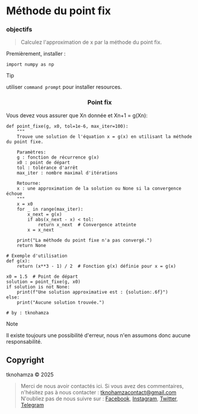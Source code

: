 # Méthode du point fix


### <a name="objectifs"></a> objectifs


> Calculez l'approximation de x par la méthode du point fix.


Premièrement, installer :


```shell
import numpy as np
```


> [!TIP]
> utiliser `command prompt` pour installer resources.


</p>
<h3 align="center">Point fix</h3>
<p align="center">
</p>

Vous devez vous assurer que Xn donnée et Xn+1 = g(Xn):

```shell
def point_fixe(g, x0, tol=1e-6, max_iter=100):
    """
    Trouve une solution de l'équation x = g(x) en utilisant la méthode du point fixe.
    
    Paramètres:
    g : fonction de récurrence g(x)
    x0 : point de départ
    tol : tolérance d'arrêt
    max_iter : nombre maximal d'itérations
    
    Retourne:
    x : une approximation de la solution ou None si la convergence échoue
    """
    x = x0
    for _ in range(max_iter):
        x_next = g(x)
        if abs(x_next - x) < tol:
            return x_next  # Convergence atteinte
        x = x_next
    
    print("La méthode du point fixe n'a pas convergé.")
    return None

# Exemple d'utilisation
def g(x):
    return (x**3 - 1) / 2  # Fonction g(x) définie pour x = g(x)

x0 = 1.5  # Point de départ
solution = point_fixe(g, x0)
if solution is not None:
    print(f"Une solution approximative est : {solution:.6f}")
else:
    print("Aucune solution trouvée.")

# by : tknohamza
```

> [!NOTE]
> Il existe toujours une possibilité d'erreur, nous n'en assumons donc aucune responsabilité.

## <a name="Copyright"></a> Copyright
tknohamza © 2025

> Merci de nous avoir contactés ici. Si vous avez des commentaires, n'hésitez pas à nous contacter :
tknohamzacontact@gmail.com
N'oubliez pas de nous suivre sur :
<a href="https://facebook.com/tknohamza">Facebook</a>, <a href="https://instagram.com/r/tknohamza">Instagram</a>, <a href="https://twitter.com/tknohamza">Twitter</a>, <a href="https://t.me/tknohamzachannel">Telegram</a>
